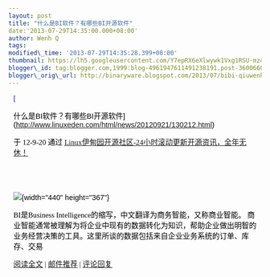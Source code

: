 ```yaml
--- 
layout: post 
title: "什么是BI软件？有哪些BI开源软件" 
date:'2013-07-29T14:35:00.000+08:00' 
author: Wenh Q
tags:
modified\_time: '2013-07-29T14:35:28.399+08:00' 
thumbnail: https://lh5.googleusercontent.com/Y7epRX6eXlwywk1Vxg1RSU-mz4O6y3oJkH8YzBJpKwycj\_bcL9B1mpY1QSmbSqbai2dgYjmEOthPEI5Zfa9ElpnTeS1Gku4dIzKRGYyTRNtW74zhL10=s72-c
blogger\_id: tag:blogger.com,1999:blog-4961947611491238191.post-3600660338627372825
blogger\_orig\_url: http://binaryware.blogspot.com/2013/07/bibi-qiuwenhutigatbloggercom.html
---
```

<div
style="color: black; direction: ltr; font-family: &quot;Arial&quot;; font-size: 11pt; margin-bottom: 0; margin-left: 7.5pt; margin-right: 7.5pt; margin-top: 0; padding: 0;">

<span
style="color: #0000ee; font-family: &quot;Verdana&quot;; text-decoration: underline;">[

什么是BI软件？有哪些BI开源软件](http://www.linuxeden.com/html/news/20120921/130212.html)</span>

</div>

<div
style="color: black; direction: ltr; font-family: &quot;Arial&quot;; font-size: 11pt; margin-bottom: 0; margin-left: 7.5pt; margin-right: 7.5pt; margin-top: 0; padding-bottom: 8pt; padding-left: 0; padding-right: 0; padding-top: 0;">

<span style="font-family: &quot;Verdana&quot;;">于 12-9-20 通过
</span><span
style="color: #0000ee; font-family: &quot;Verdana&quot;; text-decoration: underline;">[Linux伊甸园开源社区-24小时滚动更新开源资讯，全年无休！](http://www.linuxeden.com/)</span>

</div>

<div
style="color: black; direction: ltr; font-family: &quot;Arial&quot;; font-size: 11pt; height: 11pt; margin-bottom: 0; margin-left: 7.5pt; margin-right: 7.5pt; margin-top: 0; padding: 0;">

<span
style="color: #0000ee; font-family: &quot;Verdana&quot;; text-decoration: underline;">[](http://www.linuxeden.com/)</span>

</div>

<div
style="color: black; direction: ltr; font-family: &quot;Arial&quot;; font-size: 11pt; margin-bottom: 0; margin-left: 7.5pt; margin-right: 7.5pt; margin-top: 0; padding: 0;">

![](https://lh5.googleusercontent.com/Y7epRX6eXlwywk1Vxg1RSU-mz4O6y3oJkH8YzBJpKwycj_bcL9B1mpY1QSmbSqbai2dgYjmEOthPEI5Zfa9ElpnTeS1Gku4dIzKRGYyTRNtW74zhL10){width="440"
height="367"}

</div>

<div
style="color: black; direction: ltr; font-family: &quot;Arial&quot;; font-size: 11pt; margin-bottom: 0; margin-left: 7.5pt; margin-right: 7.5pt; margin-top: 0; padding: 0;">

<span style="font-family: &quot;Verdana&quot;;">BI是Business
Intelligence的缩写，中文翻译为商务智能，又称商业智能。
商业智能通常被理解为将企业中现有的数据转化为知识，帮助企业做出明智的业务经营决策的工具。这里所谈的数据包括来自企业业务系统的订单、库存、交易</span>

</div>

<div
style="color: black; direction: ltr; font-family: &quot;Arial&quot;; font-size: 11pt; margin-bottom: 0; margin-left: 7.5pt; margin-right: 7.5pt; margin-top: 0; padding: 0;">

<span
style="color: #0000ee; font-family: &quot;Verdana&quot;; text-decoration: underline;">[阅读全文](http://www.linuxeden.com/html/news/20120921/130212.html)</span><span
style="font-family: &quot;Verdana&quot;;"> | </span><span
style="color: #0000ee; font-family: &quot;Verdana&quot;; text-decoration: underline;">[邮件推荐](http://www.linuxeden.com/plus/recommend.php?aid=130212)</span><span
style="font-family: &quot;Verdana&quot;;"> | </span><span
style="color: #0000ee; font-family: &quot;Verdana&quot;; text-decoration: underline;">[评论回复](http://www.linuxeden.com/plus/feedback.php?aid=130212)</span>

</div>
